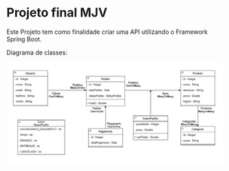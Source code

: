 # Projeto final MJV



Este Projeto tem como finalidade criar uma API utilizando o Framework Spring Boot.



Diagrama de classes:

![DiagramaUML](https://github.com/AndrewPolengolas/Projeto_final_MJV/blob/main/img/DiagramaUML.png)
